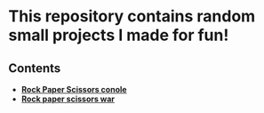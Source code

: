 # This repository contains random small projects I made for fun!

## Contents

- [**Rock Paper Scissors conole**](Rock%20Paper%20Scissors%20Console/README.md)
- [**Rock paper scissors war**](Rock%20Paper%20Scissors%20War/README.md)
